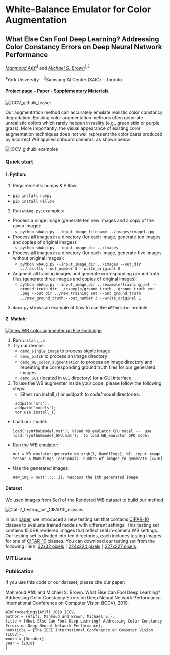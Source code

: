 # White-Balance Emulator for Color Augmentation

## What Else Can Fool Deep Learning? Addressing Color Constancy Errors on Deep Neural Network Performance

*[Mahmoud Afifi](https://sites.google.com/view/mafifi)*<sup>1</sup> and *[Michael S. Brown](http://www.cse.yorku.ca/~mbrown/)*<sup>1,2</sup>
<br></br><sup>1</sup>York University &nbsp;&nbsp; <sup>2</sup>Samsung AI Center (SAIC) - Toronto

#### [Project page](http://cvil.eecs.yorku.ca/projects/public_html/wb_emulation/index.html) - [Paper](http://openaccess.thecvf.com/content_ICCV_2019/papers/Afifi_What_Else_Can_Fool_Deep_Learning_Addressing_Color_Constancy_Errors_ICCV_2019_paper.pdf) - [Supplementary Materials](http://openaccess.thecvf.com/content_ICCV_2019/supplemental/Afifi_What_Else_Can_ICCV_2019_supplemental.pdf)


![ICCV_github_teaser](https://user-images.githubusercontent.com/37669469/76104483-6eb5c100-5fa1-11ea-832b-b7a9a8e23895.jpg)

Our augmentation method can accurately emulate realistic color constancy degradation. Existing color augmentation methods often generate unrealistic colors which rarely happen in reality (e.g., green skin or purple grass). More importantly, the visual appearance of existing color augmentation techniques does not well represent the color casts produced by incorrect WB applied onboard cameras, as shown below.

![ICCV_github_examples](https://user-images.githubusercontent.com/37669469/76104478-6c536700-5fa1-11ea-9bb0-774c64fb3576.jpg)


### Quick start

#### 1. Python:
1. Requirements: numpy & Pillow 
  * `pip install numpy`
  * `pip install Pillow`
2. Run `wbAug.py`; examples:
  * Process a singe image (generate ten new images and a copy of the given image): 
    * `python wbAug.py --input_image_filename ../images/image1.jpg`
  * Process all images in a directory (for each image, generate ten images and copies of original images):
    * `python wbAug.py --input_image_dir ../images`
  * Process all images in a directory (for each image, generate five images without original images): 
    * `python wbAug.py --input_image_dir ../images --out_dir ../results --out_number 5 --write_original 0`
  * Augment all training images and generate corresponding ground truth files (generate three images and copies of original images): 
    * `python wbAug.py --input_image_dir ../example/training_set --ground_truth_dir ../example/ground_truth --ground_truth_ext .png --out_dir ../new_training_set --out_ground_truth ../new_ground_truth --out_number 3 --write_original 1`
3. `demo.py` shows an example of how to use the `WBEmulator` module


#### 2. Matlab:
[![View WB color augmenter on File Exchange](https://www.mathworks.com/matlabcentral/images/matlab-file-exchange.svg)](https://www.mathworks.com/matlabcentral/fileexchange/72966-wb-color-augmenter)
 1. Run `install_.m`
 2. Try our demos: 
    * `demo_single_image` to process signle image
    * `demo_batch` to process an image directory
    * `demo_WB_color_augmentation` to process an image directory and repeating the corresponding ground truth files for our generated images
    * `demo_GUI` (located in `GUI` directory) for a GUI interface 
3. To use the WB augmenter inside your code, please follow the following steps:
   * Either run install_() or addpath to code/model directories:
   ```
    addpath('src');
    addpath('models'); 
    %or use install_()
   ```

* Load our model:
   ```
   load('synthWBmodel.mat'); %load WB_emulator CPU model --  use load('synthWBmodel_GPU.mat');  to load WB_emulator GPU model
   ``` 
* Run the WB emulator:
   ```
   out = WB_emulator.generate_wb_srgb(I, NumOfImgs); %I: input image tensor & NumOfImgs (optional): numbre of images to generate [<=10]
   ```
* Use the generated images:
   ```
   new_img = out(:,:,:,i); %access the ith generated image
   ```



#### Dataset
We used images from [Set1 of the Rendered WB dataset](http://cvil.eecs.yorku.ca/projects/public_html/sRGB_WB_correction/dataset.html) to build our method. 


![Cat-2_testing_set_CIFAR10_classes](https://user-images.githubusercontent.com/37669469/76104454-62316880-5fa1-11ea-8012-86e8c6bf79d7.jpg)

In our [paper](http://openaccess.thecvf.com/content_ICCV_2019/papers/Afifi_What_Else_Can_Fool_Deep_Learning_Addressing_Color_Constancy_Errors_ICCV_2019_paper.pdf), we introduced a new testing set that contains [CIFAR-10](https://www.cs.toronto.edu/~kriz/cifar.html) classes to evaluate trained models with different settings. This testing set contains 15,098 rendered images that reflect real in-camera WB settings. Our testing set is divided into ten directories, each includes testing images for one of [CIFAR-10](https://www.cs.toronto.edu/~kriz/cifar.html) classes. You can download our testing set from the following links: 
[32x32 pixels](https://ln2.sync.com/dl/557e4b360/u9wki7e5-twjzqvx6-639n7p5c-cvv9bcz9) | [224x224 pixels](https://ln2.sync.com/dl/f969a6500/c3evbxeh-xhx6vxim-sjrzyns7-h4zz8zs6) | [227x227 pixels](https://ln2.sync.com/dl/e09cd2c20/7h67ibk7-8j4g6yz6-sjwhqmvv-bx8k367e)


   
#### MIT License

### Publication

If you use this code or our dataset, please cite our paper:

Mahmoud Afifi and Michael S. Brown. What Else Can Fool Deep Learning? Addressing Color Constancy Errors on Deep Neural Network Performance. International Conference on Computer Vision (ICCV), 2019.


```
@InProceedings{Afifi_2019_ICCV,
author = {Afifi, Mahmoud and Brown, Michael S.},
title = {What Else Can Fool Deep Learning? Addressing Color Constancy Errors on Deep Neural Network Performance},
booktitle = {The IEEE International Conference on Computer Vision (ICCV)},
month = {October},
year = {2019}
}
```


